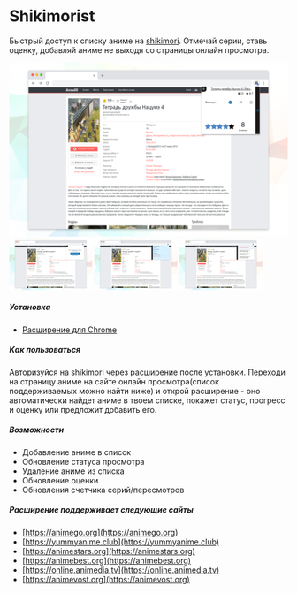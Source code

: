 
# Shikimorist

Быстрый доступ к списку аниме на [shikimori](https://shikimori.one). Отмечай серии, ставь оценку, добавляй аниме не выходя со страницы онлайн просмотра.

<div align="center">
    <img src="promote/s_in_list.png" alt="Preview" width="882" />
</div>
<div>
    <img src="promote/s_add_to_list.png" alt="Preview" width="150" />
    <img src="promote/s_change_list.png" alt="Preview" width="150" />
    <img src="promote/s_search.png" alt="Preview" width="150" />
</div>

##### Установка

 - [Расширение для Chrome](https://chrome.google.com/webstore/detail/shikimorist/ldpjmfifbppiopmahkfajeghaapgnbda)

##### Как пользоваться

Авторизуйся на shikimori через расширение после установки. Переходи на страницу аниме на сайте онлайн просмотра(список поддерживаемых можно найти ниже) и открой расширение - оно автоматически найдет аниме в твоем списке, покажет статус, прогресс и оценку или предложит добавить его.

##### Возможности

 - Добавление аниме в список
 - Обновление статуса просмотра
 - Удаление аниме из списка
 - Обновление оценки
 - Обновления счетчика серий/пересмотров

##### Расширение поддерживает следующие сайты

 - [https://animego.org](https://animego.org)
 - [https://yummyanime.club](https://yummyanime.club)
 - [https://animestars.org](https://animestars.org)
 - [https://animebest.org](https://animebest.org)
 - [https://online.animedia.tv](https://online.animedia.tv)
 - [https://animevost.org](https://animevost.org)
